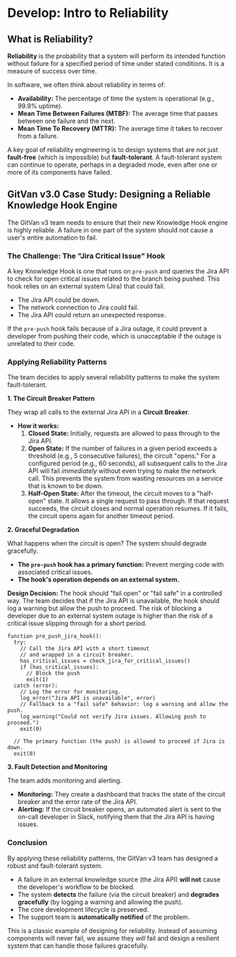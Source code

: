 # Develop: Intro to Reliability

## What is Reliability?

**Reliability** is the probability that a system will perform its intended function without failure for a specified period of time under stated conditions. It is a measure of success over time.

In software, we often think about reliability in terms of:

*   **Availability:** The percentage of time the system is operational (e.g., 99.9% uptime).
*   **Mean Time Between Failures (MTBF):** The average time that passes between one failure and the next.
*   **Mean Time To Recovery (MTTR):** The average time it takes to recover from a failure.

A key goal of reliability engineering is to design systems that are not just **fault-free** (which is impossible) but **fault-tolerant**. A fault-tolerant system can continue to operate, perhaps in a degraded mode, even after one or more of its components have failed.

## GitVan v3.0 Case Study: Designing a Reliable Knowledge Hook Engine

The GitVan v3 team needs to ensure that their new Knowledge Hook engine is highly reliable. A failure in one part of the system should not cause a user's entire automation to fail.

### The Challenge: The "Jira Critical Issue" Hook

A key Knowledge Hook is one that runs on `pre-push` and queries the Jira API to check for open critical issues related to the branch being pushed. This hook relies on an external system (Jira) that could fail.

*   The Jira API could be down.
*   The network connection to Jira could fail.
*   The Jira API could return an unexpected response.

If the `pre-push` hook fails because of a Jira outage, it could prevent a developer from pushing their code, which is unacceptable if the outage is unrelated to their code.

### Applying Reliability Patterns

The team decides to apply several reliability patterns to make the system fault-tolerant.

**1. The Circuit Breaker Pattern**

They wrap all calls to the external Jira API in a **Circuit Breaker**.

*   **How it works:**
    1.  **Closed State:** Initially, requests are allowed to pass through to the Jira API.
    2.  **Open State:** If the number of failures in a given period exceeds a threshold (e.g., 5 consecutive failures), the circuit "opens." For a configured period (e.g., 60 seconds), all subsequent calls to the Jira API will fail *immediately* without even trying to make the network call. This prevents the system from wasting resources on a service that is known to be down.
    3.  **Half-Open State:** After the timeout, the circuit moves to a "half-open" state. It allows a single request to pass through. If that request succeeds, the circuit closes and normal operation resumes. If it fails, the circuit opens again for another timeout period.

**2. Graceful Degradation**

What happens when the circuit is open? The system should degrade gracefully.

*   **The `pre-push` hook has a primary function:** Prevent merging code with associated critical issues.
*   **The hook's operation depends on an external system.**

**Design Decision:** The hook should "fail open" or "fail safe" in a controlled way. The team decides that if the Jira API is unavailable, the hook should log a warning but allow the push to proceed. The risk of blocking a developer due to an external system outage is higher than the risk of a critical issue slipping through for a short period.

```
function pre_push_jira_hook():
  try:
    // Call the Jira API with a short timeout
    // and wrapped in a circuit breaker.
    has_critical_issues = check_jira_for_critical_issues()
    if (has_critical_issues):
      // Block the push
      exit(1)
  catch (error):
    // Log the error for monitoring.
    log_error("Jira API is unavailable", error)
    // Fallback to a "fail safe" behavior: log a warning and allow the push.
    log_warning("Could not verify Jira issues. Allowing push to proceed.")
    exit(0)

  // The primary function (the push) is allowed to proceed if Jira is down.
  exit(0)
```

**3. Fault Detection and Monitoring**

The team adds monitoring and alerting.

*   **Monitoring:** They create a dashboard that tracks the state of the circuit breaker and the error rate of the Jira API.
*   **Alerting:** If the circuit breaker opens, an automated alert is sent to the on-call developer in Slack, notifying them that the Jira API is having issues.

### Conclusion

By applying these reliability patterns, the GitVan v3 team has designed a robust and fault-tolerant system.

*   A failure in an external knowledge source (the Jira API) **will not** cause the developer's workflow to be blocked.
*   The system **detects** the failure (via the circuit breaker) and **degrades gracefully** (by logging a warning and allowing the push).
*   The core development lifecycle is preserved.
*   The support team is **automatically notified** of the problem.

This is a classic example of designing for reliability. Instead of assuming components will never fail, we assume they *will* fail and design a resilient system that can handle those failures gracefully.
